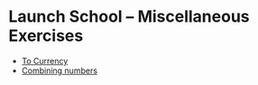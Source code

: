 # Launch School – Miscellaneous Exercises

* [To Currency](/misc/to_currency.rb)
* [Combining numbers](/misc/combining_numbers.rb)
